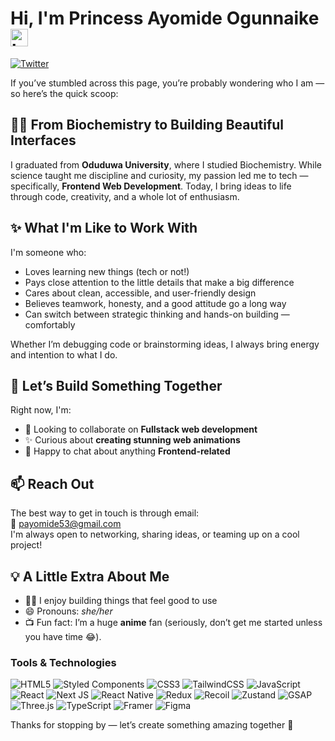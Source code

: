 # Hi, I'm Princess Ayomide Ogunnaike <img src="https://user-images.githubusercontent.com/1303154/88677602-1635ba80-d120-11ea-84d8-d263ba5fc3c0.gif" width="28px" alt="hi">

[![Twitter](https://img.shields.io/badge/-Twitter-1DA1F2?logo=twitter&logoColor=white&style=flat-square)](https://twitter.com/Princy_koko)


<!--**Princess-ayomide** is a ✨ _special_ ✨ repository because its `README.md` (this file) appears on your GitHub profile.
Here are some ideas to get you started:
-->

If you’ve stumbled across this page, you’re probably wondering who I am — so here’s the quick scoop:

## 👩‍🔬 From Biochemistry to Building Beautiful Interfaces

I graduated from **Oduduwa University**, where I studied Biochemistry. While science taught me discipline and curiosity, my passion led me to tech — specifically, **Frontend Web Development**. Today, I bring ideas to life through code, creativity, and a whole lot of enthusiasm.

## ✨ What I'm Like to Work With

I'm someone who:
- Loves learning new things (tech or not!)
- Pays close attention to the little details that make a big difference
- Cares about clean, accessible, and user-friendly design
- Believes teamwork, honesty, and a good attitude go a long way
- Can switch between strategic thinking and hands-on building — comfortably

Whether I’m debugging code or brainstorming ideas, I always bring energy and intention to what I do.

## 🤝 Let’s Build Something Together

Right now, I'm:
- 🤝 Looking to collaborate on **Fullstack web development**
- ✨ Curious about **creating stunning web animations**
- 💬 Happy to chat about anything **Frontend-related**

## 📫 Reach Out

The best way to get in touch is through email:  
📩 [payomide53@gmail.com](mailto:payomide53@gmail.com)  
I'm always open to networking, sharing ideas, or teaming up on a cool project!

## 💡 A Little Extra About Me

- 👩‍💻 I enjoy building things that feel good to use
- 😄 Pronouns: *she/her*
- 📺 Fun fact: I’m a huge **anime** fan (seriously, don’t get me started unless you have time 😂).


### Tools & Technologies

![HTML5](https://img.shields.io/badge/html5-%23E34F26.svg?style=for-the-badge&logo=html5&logoColor=white)
![Styled Components](https://img.shields.io/badge/styled--components-DB7093?style=for-the-badge&logo=styled-components&logoColor=white)
![CSS3](https://img.shields.io/badge/CSS3-1572B6?style=for-the-badge&logo=css3&logoColor=white)
![TailwindCSS](https://img.shields.io/badge/tailwindcss-%2338B2AC.svg?style=for-the-badge&logo=tailwind-css&logoColor=white)
![JavaScript](https://img.shields.io/badge/javascript-%23323330.svg?style=for-the-badge&logo=javascript&logoColor=%23F7DF1E)
![React](https://img.shields.io/badge/react-%2320232a.svg?style=for-the-badge&logo=react&logoColor=%2361DAFB)
![Next JS](https://img.shields.io/badge/Next-black?style=for-the-badge&logo=next.js&logoColor=white)
![React Native](https://img.shields.io/badge/React%20Native-20232A?style=for-the-badge&logo=react&logoColor=61DAFB)
![Redux](https://img.shields.io/badge/redux-%23593d88.svg?style=for-the-badge&logo=redux&logoColor=white)
![Recoil](https://img.shields.io/badge/Recoil-3578E5?style=for-the-badge&logo=recoil&logoColor=white)
![Zustand](https://img.shields.io/badge/Zustand-000000?style=for-the-badge&logo=zustand&logoColor=white)
![GSAP](https://img.shields.io/badge/GSAP-88CE02?style=for-the-badge&logo=greensock&logoColor=white)
![Three.js](https://img.shields.io/badge/Three.js-black?style=for-the-badge&logo=three.js&logoColor=white)
![TypeScript](https://img.shields.io/badge/TypeScript-3178C6?style=for-the-badge&logo=typescript&logoColor=white)
![Framer](https://img.shields.io/badge/Framer-black?style=for-the-badge&logo=framer&logoColor=blue)
![Figma](https://img.shields.io/badge/Figma-F24E1E?style=for-the-badge&logo=figma&logoColor=white)


Thanks for stopping by — let’s create something amazing together 🌟
